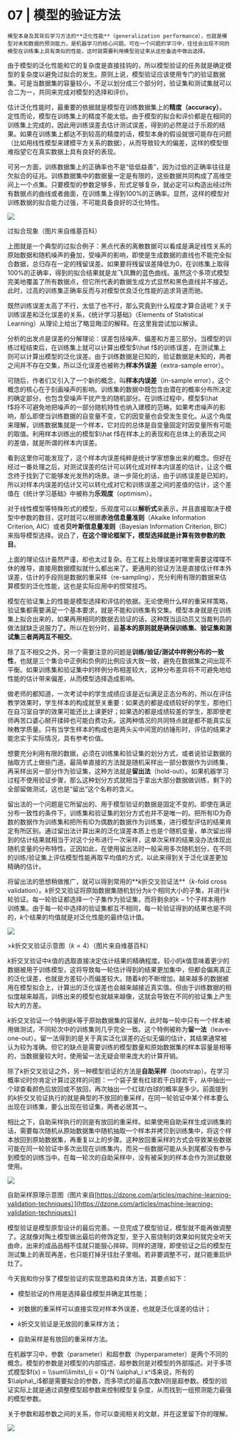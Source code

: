 # 07 | 模型的验证方法

    模型本身及其背后学习方法的**泛化性能**（generalization performance），也就是模型对未知数据的预测能力，是机器学习的核心问题。可在一个问题的学习中，往往会出现不同的模型在训练集上具有类似的性能，这时就需要利用模型验证来从这些备选中做出选择。

由于模型的泛化性能和它的复杂度是直接挂钩的，所以模型验证的任务就是确定模型的复杂度以避免过拟合的发生。原则上说，模型验证应该使用专门的验证数据集。可是当数据集的容量较小，不足以划分成三个部分时，验证集和测试集就可以合二为一，共同来完成对模型的选择和评价。

估计泛化性能时，最重要的依据就是模型在训练数据集上的**精度（accuracy）**。定性而论，模型在训练集上的精度不能太低。由于模型的拟合和评价都是在相同的训练集上完成的，因此用训练误差去估计测试误差，得到的必然是过于乐观的结果。如果在训练集上都达不到较高的精度的话，模型本身的假设就很可能存在问题（比如用线性模型来建模平方关系的数据），从而导致较大的偏差，这样的模型很难指望它在真实数据上具有良好的表现。

可另一方面，训练数据集上的正确率也不是“低低益善”，因为过低的正确率往往是欠拟合的征兆。训练数据集中的数据量一定是有限的，这些数据共同构成了高维空间上一个点集。只要模型的参数足够多，形式足够复杂，就必定可以构造出经过所有数据点的曲线或者曲面，在训练集上得到100%的正确率。显然，这样的模型对训练数据的拟合能力过强，不可能具备良好的泛化特性。

![](https://static001.geekbang.org/resource/image/34/84/3499ccb3cf69c143bd663391a5706884.png)

过拟合现象（图片来自维基百科）

上图就是一个典型的过拟合例子：黑点代表的离散数据可以看成是满足线性关系的原始数据和随机噪声的叠加，受噪声的影响，即使是生成数据的直线也不能完全拟合数据，总归存在一定的残留误差。如果要将残留误差降低为0，在训练集上取得100%的正确率，得到的拟合结果就是龙飞凤舞的蓝色曲线。虽然这个多项式模型完美地覆盖了所有数据点，但它所代表的数据生成方式显然和黑色直线并不接近。此时，过高的训练集正确率反而与对模型优良泛化性能的追求背道而驰。

既然训练误差太高了不行，太低了也不行，那么究竟到什么程度才算合适呢？关于训练误差和泛化误差的关系，《统计学习基础》（Elements of Statistical Learning）从理论上给出了略显晦涩的解释。在这里我尝试加以解读。

分析的出发点是误差的分解理论：误差包括噪声、偏差和方差三部分。当模型的训练过程结束后，在训练集上就可以计算出模型$\\hat f$的训练误差，在测试集上则可以计算出模型的泛化误差。由于训练数据是已知的，验证数据是未知的，两者之间并不存在交集，所以泛化误差也被称为**样本外误差**（extra-sample error）。

可随后，作者们又引入了一个新的概念，叫**样本内误差**（in-sample error），这个概念的核心在于刻画噪声的影响。训练集的数据中既包含由潜在的概率分布所决定的确定部分，也包含受噪声干扰产生的随机部分。在训练过程中，模型$\\hat f$将不可避免地把噪声的一部分随机特性也纳入建模的范畴。如果考虑噪声的影响，那么即使当训练数据的自变量不变，它的因变量也会受发生变化。从这个角度来理解，训练数据集就是一个样本，它对应的总体是自变量固定时因变量所有可能的取值。利用样本训练出的模型$\\hat f$在样本上的表现和在总体上的表现之间的差值，就是所谓的样本内误差。

看到这里你可能发现了，这个样本内误差纯粹是统计学家想象出来的概念。但好在经过一番处理之后，对测试误差的估计可以转化成对样本内误差的估计，让这个概念终于找到了它能够发光发热的场景。进一步简化的话，由于训练误差是已知的，所以对样本内误差的估计又可以转化成对它和训练误差之间的差值的估计，这个差值在《统计学习基础》中被称为**乐观度**（optimism）。

对于线性模型等特殊形式的模型，乐观度可以以**解析式**来表示，并且直接取决于模型中参数的数目，这时就可以根据**赤池信息量准则**（Akaike Information Criterion, AIC）或者**贝叶斯信息量准则**（Bayesian Information Criterion, BIC）来指导模型选择。说白了，**在这个理论框架下，模型选择就是计算有效参数的数目**。

上面的理论估计虽然严谨，却也太过复杂。在工程上处理误差时哪里需要这喋喋不休的推导，直接用数据模拟就什么都出来了。更通用的验证方法是直接估计样本外误差，估计的手段则是数据的重采样（re-sampling），充分利用有限的数据来估算模型的泛化性能，这也是实际应用中的惯常技巧。

模型在验证集上的性能是模型选择和评估的依据。无论使用什么样的重采样策略，验证集都需要满足一个基本要求，就是不能和训练集有交集。模型本身就是在训练集上拟合出来的，如果再用相同的数据去验证的话，这种既当运动员又当裁判员的做法就缺乏说服力了。所以在划分时，最**基本的原则就是确保训练集、验证集和测试集三者两两互不相交**。

除了互不相交之外，另一个需要注意的问题是**训练/验证/测试中样例分布的一致性**，也就是三个集合中正例和负例的比例应该大致一致，避免在数据集之间出现不平衡。如果训练集和验证集中的样例分布相差较大，这种分布差异将不可避免地给性能的估计带来偏差，从而模型选择造成影响。

做老师的都知道，一次考试中的学生成绩应该是近似满足正态分布的，所以在评估教学效果时，学生样本的构成就至关重要：如果选的都是成绩较好的学生，那他们在自习室自学的效果可能还比上课更好；如果选的都是成绩较差的学生，那即使老师再苦口婆心掰开揉碎也可能白费功夫。这两种情况的共同特点就是都不能真实反映教学质量。只有当学生样本的构成也是两头尖中间宽的纺锤形时，评估的结果才能忠实于实际情况，具有参考价值。

想要充分利用有限的数据，必须在训练集和验证集的划分方式，或者说验证数据的抽取方式上做些门道。最简单直接的方法就是随机采样出一部分数据作为训练集，再采样出另一部分作为验证集，这种方法就是**留出法**（hold-out）。如果机器学习过程不使用验证步骤，那么这种划分方式就相当于拿出大部分数据做训练，剩下的全部留做测试，这也是“留出”这个名称的含义。

留出法的一个问题是它所留出的、用于模型验证的数据是固定不变的。即使在满足分布一致性的条件下，训练集和验证集的划分方式也并不是唯一的。把所有ID为奇数的数据作为训练集和把所有ID为偶数的数据作为训练集，进行模型评估的结果肯定有所区别。通过留出法计算出来的泛化误差本质上也是个随机变量，单次留出得到的估计结果就相当于对这个分布进行一次采样，这单次采样的结果没办法体现出随机变量的分布特性。正因如此，在使用留出法时一般采用多次随机划分，在不同的训练/验证集上评估模型性能再取平均值的方式，以此来得到关于泛化误差更加精确的估计。

将留出法的思想稍做推广，就可以得到常用的**$k$折交叉验证法**（$k$-fold cross validation）。$k$折交叉验证将原始数据集随机划分为$k$个相同大小的子集，并进行$k$轮验证。每一轮验证都选择一个子集作为验证集，而将剩余的$k-1$个子样本用作训练集。由于每一轮中选择的验证集都互不相同，每一轮验证得到的结果也是不同的，$k$个结果的均值就是对泛化性能的最终估计值。

![](https://static001.geekbang.org/resource/image/e7/b4/e794df24cab902430a0e0f5551aee4b4.jpg)

\>$k$折交叉验证示意图（$k = 4$）（图片来自维基百科）

$k$折交叉验证中$k$值的选取直接决定估计结果的精确程度。较小的$k$值意味着更少的数据被用于训练模型，这将导致每一轮估计得到的结果更加集中，但都会偏离真正的泛化误差，也就是方差较小而偏差较大。随着$k$的不断增加，越来越多的数据被用在模型拟合上，计算出的泛化误差也会越来越接近真实值。但由于训练数据的相似度越来越高，训练出来的模型也就越来越像，这就会导致在不同的验证集上产生较大的方差。

$k$折交叉验证一个特例是$k$等于原始数据集的容量$N$，此时每一轮中只有一个样本被用做测试，不同轮次中的训练集则几乎完全一致。这个特例被称为**留一法**（leave-one-out）。留一法得到的是关于真实泛化误差的近似无偏的估计，其结果通常被认为较为准确。但它的缺点是需要训练的模型数量和原始数据集的样本容量是相等的，当数据量较大时，使用留一法无疑会带来庞大的计算开销。

除了$k$折交叉验证之外，另一种模型验证的方法是**自助采样**（bootstrap）。在学习概率论时你肯定计算过这样的问题：一个袋子里有红球若干白球若干，从中抽出一个球查看颜色后放回或不放回，再次抽出一个红球/白球的概率是多少。前面提到的$k$折交叉验证执行的就是典型的不放回的重采样，在同一轮验证中某个样本要么出现在训练集，要么出现在验证集，两者必居其一。

相比之下，自助采样执行的则是有放回的重采样。如果使用自助采样生成训练集的话，需要每次随机从原始数据集中随机抽取一个样本并拷贝到训练集中，将这个样本放回到原始数据集，再重复以上的步骤。这种放回重采样的方式会导致某些数据可能在同一轮验证中多次出现在训练集内，而另一些数据可能从头到尾都没有参与到模型的训练当中。在每一轮次的自助采样中，没有被采到的样本会作为测试数据使用。

![](https://static001.geekbang.org/resource/image/61/0b/615eb985784b56039661e9439cc8a80b.png)

自助采样原理示意图（图片来自[https://dzone.com/articles/machine-learning-validation-techniques）](https://dzone.com/articles/machine-learning-validation-techniques）)

模型验证是模型原型设计的最后完善。一旦完成了模型验证，模型就不能再做调整了。这就像对陶土模型做出最后的修饰定型，至于入窑烧制的效果如何就完全听天由命，出来的成品品相不佳就只能狠心摔碎。同样的道理，即使验证之后的模型在测试集上的表现再差，也只能打掉牙往肚子里咽。若非要调整不可，就只能重启炉灶了。

今天我和你分享了模型验证的实现思路和具体方法，其要点如下：

*   模型验证的作用是选择最佳模型并确定其性能；
    
*   对数据的重采样可以直接实现对样本外误差，也就是泛化误差的估计；
    
*   $k$折交叉验证是无放回的重采样方法；
    
*   自助采样是有放回的重采样方法。
    

在机器学习中，参数（parameter）和超参数（hyperparameter）是两个不同的概念。模型的参数是对模型的内部描述，超参数则是对模型的外部描述。对于多项式模型$f(x) = \\sum\\limits\_{i = 0}^N \\alpha\_i x^i$来说，所有的$\\alpha\_i$都是需要拟合的参数，而多项式的最高次数$N$则是超参数。模型的验证实际上就是通过调整模型超参数来控制模型复杂度，从而找到一组预测能力最强的模型参数。

关于参数和超参数之间的关系，你可以查阅相关的文献，并在这里留下你的理解。

![](https://static001.geekbang.org/resource/image/09/ab/092c6829c8466f1d71c77c24b63e6fab.jpg)
    